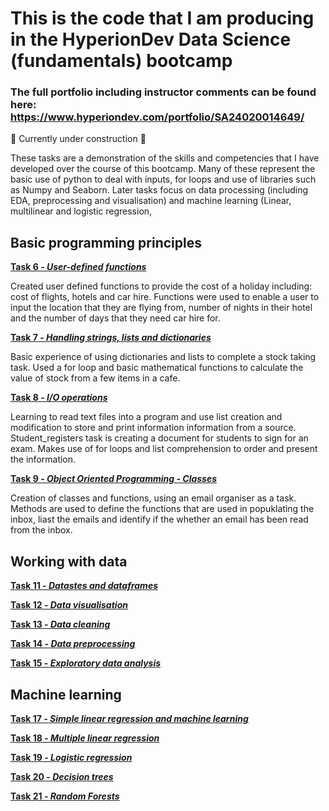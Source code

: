 # This is the code that I am producing in the HyperionDev Data Science (fundamentals) bootcamp
### The full portfolio including instructor comments can be found here: https://www.hyperiondev.com/portfolio/SA24020014649/

:construction: Currently under construction :hammer:

These tasks are a demonstration of the skills and competencies that I have developed over the course of this bootcamp. Many of these represent the basic use of python to deal with inputs, for loops and use of libraries such as Numpy and Seaborn. 
Later tasks focus on data processing (including EDA, preprocessing and visualisation) and machine learning (Linear, multilinear and logistic regression,  

## Basic programming principles
**[Task 6 - _User-defined functions_](https://github.com/S-Humble/Bootcamp-code-examples/tree/main/Tasks/Task%206)**

  Created user defined functions to provide the cost of a holiday including: cost of flights, hotels and car hire. 
  Functions were used to enable a user to input the location that they are flying from, number of nights in their     hotel and the number of days that they need car hire for. 

**[Task 7 - _Handling strings, lists and dictionaries_](https://github.com/S-Humble/Bootcamp-code-examples/tree/main/Tasks/Task%207)**

  Basic experience of using dictionaries and lists to complete a stock taking task. Used a for loop and basic         mathematical functions to calculate the value of stock from a few items in a cafe.


**[Task 8 - _I/O operations_](https://github.com/S-Humble/Bootcamp-code-examples/tree/main/Tasks/Task%208)** 

  Learning to read text files into a program and use list creation and modification to store and print information information from  a source. Student_registers task is creating a document for students to sign for an exam. 
  Makes use of for loops and list comprehension to order and present the information. 

**[Task 9 - _Object Oriented Programming - Classes_](https://github.com/S-Humble/Bootcamp-code-examples/tree/main/Tasks/Task%209)**

Creation of classes and functions, using an email organiser as a task. Methods are used to define the functions that are used in popuklating the inbox, liast the emails and identify if the whether an email has been read from the inbox.   

## Working with data

**[Task 11 -  _Datastes and dataframes_](https://github.com/S-Humble/Bootcamp-code-examples/tree/main/Tasks/Task%2011)** 

**[Task 12 - _Data visualisation_](https://github.com/S-Humble/Bootcamp-code-examples/tree/main/Tasks/Task%2012)** 

**[Task 13 - _Data cleaning_](https://github.com/S-Humble/Bootcamp-code-examples/tree/main/Tasks/Task%2013)** 

**[Task 14 - _Data preprocessing_]()** 

**[Task 15 - _Exploratory data analysis_](https://github.com/S-Humble/Bootcamp-code-examples/tree/main/Tasks/Task%2015)**

## Machine learning
**[Task 17 - _Simple linear regression and machine learning_](https://github.com/S-Humble/Bootcamp-code-examples/tree/main/Tasks/Task%2017%20-%20Linear%20regression)**

**[Task 18 - _Multiple linear regression_](https://github.com/S-Humble/Bootcamp-code-examples/tree/main/Tasks/Task%2018%20-%20Multiple%20linear%20regression)**

**[Task 19 - _Logistic regression_](https://github.com/S-Humble/Bootcamp-code-examples/tree/main/Tasks/Task%2019%20-%20Logistic%20regression)**

**[Task 20 - _Decision trees_](https://github.com/S-Humble/Bootcamp-code-examples/tree/main/Tasks/Task%2020%20-%20Decision%20trees)**

**[Task 21 - _Random Forests_](https://github.com/S-Humble/Bootcamp-code-examples/tree/main/Tasks/Task%2021%20-%20Random%20forests)**



